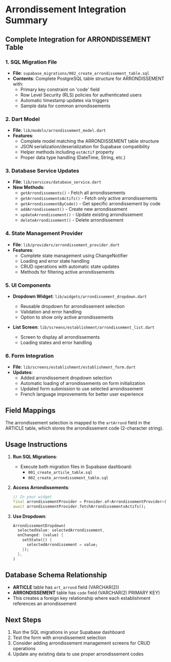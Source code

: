 # Arrondissement Integration Summary

## Complete Integration for ARRONDISSEMENT Table

### 1. SQL Migration File
- **File**: `supabase_migrations/002_create_arrondissement_table.sql`
- **Contents**: Complete PostgreSQL table structure for ARRONDISSEMENT with:
  - Primary key constraint on 'code' field
  - Row Level Security (RLS) policies for authenticated users
  - Automatic timestamp updates via triggers
  - Sample data for common arrondissements

### 2. Dart Model
- **File**: `lib/models/arrondissement_model.dart`
- **Features**:
  - Complete model matching the ARRONDISSEMENT table structure
  - JSON serialization/deserialization for Supabase compatibility
  - Helper methods including `estActif` property
  - Proper data type handling (DateTime, String, etc.)

### 3. Database Service Updates
- **File**: `lib/services/database_service.dart`
- **New Methods**:
  - `getArrondissements()` - Fetch all arrondissements
  - `getArrondissementsActifs()` - Fetch only active arrondissements
  - `getArrondissementByCode()` - Get specific arrondissement by code
  - `addArrondissement()` - Create new arrondissement
  - `updateArrondissement()` - Update existing arrondissement
  - `deleteArrondissement()` - Delete arrondissement

### 4. State Management Provider
- **File**: `lib/providers/arrondissement_provider.dart`
- **Features**:
  - Complete state management using ChangeNotifier
  - Loading and error state handling
  - CRUD operations with automatic state updates
  - Methods for filtering active arrondissements

### 5. UI Components
- **Dropdown Widget**: `lib/widgets/arrondissement_dropdown.dart`
  - Reusable dropdown for arrondissement selection
  - Validation and error handling
  - Option to show only active arrondissements

- **List Screen**: `lib/screens/establishment/arrondissement_list.dart`
  - Screen to display all arrondissements
  - Loading states and error handling

### 6. Form Integration
- **File**: `lib/screens/establishment/establishment_form.dart`
- **Updates**:
  - Added arrondissement dropdown selection
  - Automatic loading of arrondissements on form initialization
  - Updated form submission to use selected arrondissement
  - French language improvements for better user experience

## Field Mappings

The arrondissement selection is mapped to the `artArrond` field in the ARTICLE table, which stores the arrondissement code (2-character string).

## Usage Instructions

1. **Run SQL Migrations**:
   - Execute both migration files in Supabase dashboard:
     - `001_create_article_table.sql`
     - `002_create_arrondissement_table.sql`

2. **Access Arrondissements**:
   ```dart
   // In your widget
   final arrondissementProvider = Provider.of<ArrondissementProvider>(context, listen: false);
   await arrondissementProvider.fetchArrondissementsActifs();
   ```

3. **Use Dropdown**:
   ```dart
   ArrondissementDropdown(
     selectedValue: selectedArrondissement,
     onChanged: (value) {
       setState(() {
         selectedArrondissement = value;
       });
     },
   )
   ```

## Database Schema Relationship

- **ARTICLE** table has `art_arrond` field (VARCHAR(2))
- **ARRONDISSEMENT** table has `code` field (VARCHAR(2) PRIMARY KEY)
- This creates a foreign key relationship where each establishment references an arrondissement

## Next Steps

1. Run the SQL migrations in your Supabase dashboard
2. Test the form with arrondissement selection
3. Consider adding arrondissement management screens for CRUD operations
4. Update any existing data to use proper arrondissement codes
